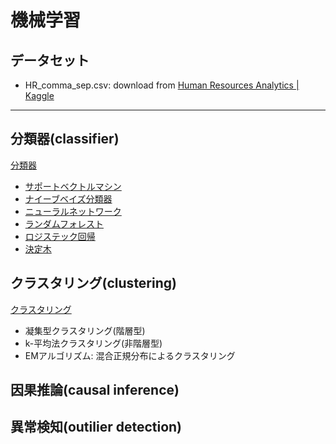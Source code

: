 # 機械学習

## データセット

 - HR_comma_sep.csv: download from [Human Resources Analytics | Kaggle](https://www.kaggle.com/ludobenistant/hr-analytics)

----

## 分類器(classifier)

[分類器](./classifier)

 - [サポートベクトルマシン](./classifier/サポートベクトルマシン\(SVM\)\.ipynb)
 - [ナイーブベイズ分類器](./classifier/ナイーブベイズ分類器\.ipynb)
 - [ニューラルネットワーク](./classifier/ニューラルネットワーク\.ipynb)
 - [ランダムフォレスト](./classifier/ランダムフォレスト\.ipynb)
 - [ロジステック回帰](./classifier/ロジステック回帰\.ipynb)
 - [決定木](./classifier/決定木\.ipynb)

## クラスタリング(clustering)

[クラスタリング](.クラスタリング.ipynb)

 - 凝集型クラスタリング(階層型)
 - k-平均法クラスタリング(非階層型)
 - EMアルゴリズム: 混合正規分布によるクラスタリング

## 因果推論(causal inference)

## 異常検知(outilier detection)
